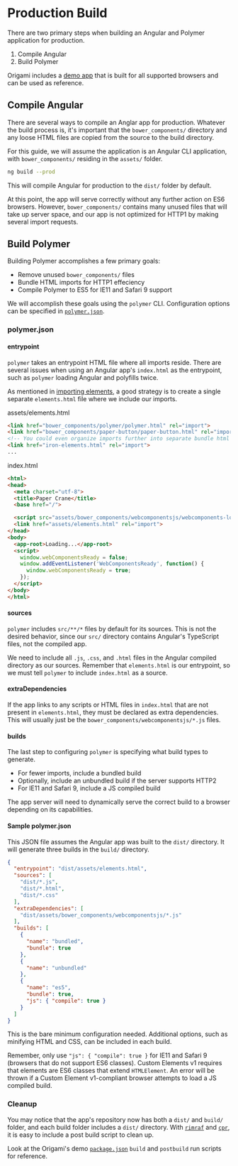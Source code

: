 # Production Build

There are two primary steps when building an Angular and Polymer application for production.

1. Compile Angular
2. Build Polymer

Origami includes a [demo app](../demo) that is built for all supported browsers and can be used as reference.

## Compile Angular

There are several ways to compile an Anglar app for production. Whatever the build process is, it's important that the `bower_components/` directory and any loose HTML files are copied from the source to the build directory.

For this guide, we will assume the application is an Angular CLI application, with `bower_components/` residing in the `assets/` folder.

```sh
ng build --prod
```

This will compile Angular for production to the `dist/` folder by default.

At this point, the app will serve correctly without any further action on ES6 browsers. However, `bower_components/` contains many unused files that will take up server space, and our app is not optimized for HTTP1 by making several import requests.

## Build Polymer

Building Polymer accomplishes a few primary goals:

- Remove unused `bower_components/` files
- Bundle HTML imports for HTTP1 effeciency
- Compile Polymer to ES5 for IE11 and Safari 9 support

We will accomplish these goals using the `polymer` CLI. Configuration options can be specified in [`polymer.json`](https://www.polymer-project.org/2.0/docs/tools/polymer-json).

### polymer.json

#### entrypoint

`polymer` takes an entrypoint HTML file where all imports reside. There are several issues when using an Angular app's `index.html` as the entrypoint, such as `polymer` loading Angular and polyfills twice.

As mentioned in [importing elements](importing-elements.md), a good strategy is to create a single separate `elements.html` file where we include our imports.

assets/elements.html
```html
<link href="bower_components/polymer/polymer.html" rel="import">
<link href="bower_components/paper-button/paper-button.html" rel="import">
<!-- You could even organize imports further into separate bundle html files -->
<link href="iron-elements.html" rel="import">
...
```

index.html
```html
<html>
<head>
  <meta charset="utf-8">
  <title>Paper Crane</title>
  <base href="/">

  <script src="assets/bower_components/webcomponentsjs/webcomponents-loader.js"></script>
  <link href="assets/elements.html" rel="import">
</head>
<body>
  <app-root>Loading...</app-root>
  <script>
    window.webComponentsReady = false;
    window.addEventListener('WebComponentsReady', function() {
      window.webComponentsReady = true;
    });
  </script>
</body>
</html>
```

#### sources

`polymer` includes `src/**/*` files by default for its sources. This is not the desired behavior, since our `src/` directory contains Angular's TypeScript files, not the compiled app.

We need to include all `.js`, `.css`, and `.html` files in the Angular compiled directory as our sources. Remember that `elements.html` is our entrypoint, so we must tell `polymer` to include `index.html` as a source.

#### extraDependencies

If the app links to any scripts or HTML files in `index.html` that are not present in `elements.html`, they must be declared as extra dependencies. This will usually just be the `bower_components/webcomponentsjs/*.js` files.

#### builds

The last step to configuring `polymer` is specifying what build types to generate.

- For fewer imports, include a bundled build
- Optionally, include an unbundled build if the server supports HTTP2
- For IE11 and Safari 9, include a JS compiled build

The app server will need to dynamically serve the correct build to a browser depending on its capabilities.

#### Sample polymer.json

This JSON file assumes the Angular app was built to the `dist/` directory. It will generate three builds in the `build/` directory.

```json
{
  "entrypoint": "dist/assets/elements.html",
  "sources": [
    "dist/*.js",
    "dist/*.html",
    "dist/*.css"
  ],
  "extraDependencies": [
    "dist/assets/bower_components/webcomponentsjs/*.js"
  ],
  "builds": [
    {
      "name": "bundled",
      "bundle": true
    },
    {
      "name": "unbundled"
    },
    {
      "name": "es5",
      "bundle": true,
      "js": { "compile": true }
    }
  ]
}
```

This is the bare minimum configuration needed. Additional options, such as minifying HTML and CSS, can be included in each build.

Remember, only use `"js": { "compile": true }` for IE11 and Safari 9 (browsers that do not support ES6 classes). Custom Elements v1 requires that elements are ES6 classes that extend `HTMLElement`. An error will be thrown if a Custom Element v1-compliant browser attempts to load a JS compiled build.

### Cleanup

You may notice that the app's repository now has both a `dist/` and `build/` folder, and each build folder includes a `dist/` directory. With [`rimraf`](https://github.com/isaacs/rimraf) and [`cpr`](https://github.com/davglass/cpr), it is easy to include a post build script to clean up.

Look at the Origami's demo [`package.json`](../demo/package.json) `build` and `postbuild` run scripts for reference.
